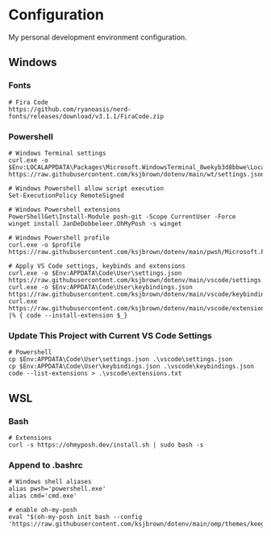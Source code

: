 # Configuration

My personal development environment configuration.

## Windows

### Fonts

    # Fira Code
    https://github.com/ryanoasis/nerd-fonts/releases/download/v3.1.1/FiraCode.zip

### Powershell

    # Windows Terminal settings
    curl.exe -o $Env:LOCALAPPDATA\Packages\Microsoft.WindowsTerminal_8wekyb3d8bbwe\LocalState\settings.json https://raw.githubusercontent.com/ksjbrown/dotenv/main/wt/settings.json

    # Windows Powershell allow script execution
    Set-ExecutionPolicy RemoteSigned

    # Windows Powershell extensions
    PowerShellGet\Install-Module posh-git -Scope CurrentUser -Force
    winget install JanDeDobbeleer.OhMyPosh -s winget

    # Windows Powershell profile
    curl.exe -o $profile https://raw.githubusercontent.com/ksjbrown/dotenv/main/pwsh/Microsoft.PowerShell_profile.ps1

    # Apply VS Code settings, keybinds and extensions
    curl.exe -o $Env:APPDATA\Code\User\settings.json https://raw.githubusercontent.com/ksjbrown/dotenv/main/vscode/settings.json
    curl.exe -o $Env:APPDATA\Code\User\keybindings.json https://raw.githubusercontent.com/ksjbrown/dotenv/main/vscode/keybindings.json
    curl.exe https://raw.githubusercontent.com/ksjbrown/dotenv/main/vscode/extensions.txt |% { code --install-extension $_}

### Update This Project with Current VS Code Settings

    # Powershell
    cp $Env:APPDATA\Code\User\settings.json .\vscode\settings.json
    cp $Env:APPDATA\Code\User\keybindings.json .\vscode\keybindings.json
    code --list-extensions > .\vscode\extensions.txt

## WSL

### Bash

    # Extensions
    curl -s https://ohmyposh.dev/install.sh | sudo bash -s

### Append to .bashrc

    # Windows shell aliases
    alias pwsh='powershell.exe'
    alias cmd='cmd.exe'

    # enable oh-my-posh
    eval "$(oh-my-posh init bash --config 'https://raw.githubusercontent.com/ksjbrown/dotenv/main/omp/themes/keegan.omp.json')"

